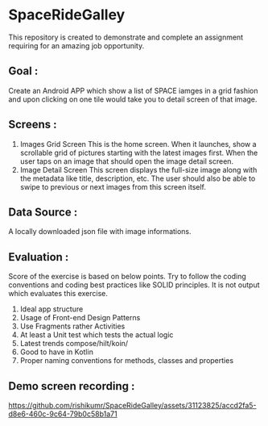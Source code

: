 # SpaceRideGalley
This repository is created to demonstrate and complete an assignment requiring for an amazing job opportunity.

## Goal : 
Create an Android APP which show a list of SPACE iamges in a grid fashion and upon clicking on one tile would take you to detail screen of that image.

## Screens :
1. Images Grid Screen
This is the home screen. When it launches, show a scrollable grid of pictures starting with
the latest images first. When the user taps on an image that should open the image detail
screen.
2. Image Detail Screen
This screen displays the full-size image along with the metadata like title, description, etc.
The user should also be able to swipe to previous or next images from this screen itself.

## Data Source : 
A locally downloaded json file with image informations.

## Evaluation :
Score of the exercise is based on below points. Try to follow the coding conventions and coding best practices like SOLID principles. It is not output which evaluates this exercise.
1. Ideal app structure
2. Usage of Front-end Design Patterns
3. Use Fragments rather Activities
4. At least a Unit test which tests the actual logic
5. Latest trends compose/hilt/koin/
6. Good to have in Kotlin
7. Proper naming conventions for methods, classes and properties

## Demo screen recording :

https://github.com/rishikumr/SpaceRideGalley/assets/31123825/accd2fa5-d8e6-460c-9c64-79b0c58b1a71


